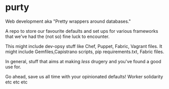 purty
=====

Web development aka "Pretty wrappers around databases."

A repo to store our favourite defaults and set ups for various frameworks that we've had the (not so) fine luck to encounter.

This might include dev-opsy stuff like Chef, Puppet, Fabric, Vagrant files.
It might include Gemfiles,Capistrano scripts, pip requirements.txt, Fabric files.

In general, stuff that aims at making *less* drugery and you've found a good use for.

Go ahead, save us all time with your opinionated defaults! Worker solidarity etc etc etc

